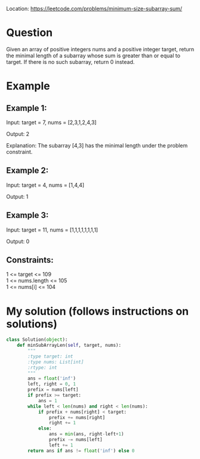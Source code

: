 Location: https://leetcode.com/problems/minimum-size-subarray-sum/
# Question
Given an array of positive integers nums and a positive integer target, return the minimal length of a subarray whose sum is greater than or equal to target. If there is no such subarray, return 0 instead.
# Example

## Example 1:

Input: target = 7, nums = [2,3,1,2,4,3]

Output: 2

Explanation: The subarray [4,3] has the minimal length under the problem constraint.

## Example 2:

Input: target = 4, nums = [1,4,4]

Output: 1

## Example 3:

Input: target = 11, nums = [1,1,1,1,1,1,1,1]

Output: 0
 

## Constraints:

1 <= target <= 109\
1 <= nums.length <= 105\
1 <= nums[i] <= 104
 

# My solution (follows instructions on solutions)
```python
class Solution(object):
    def minSubArrayLen(self, target, nums):
        """
        :type target: int
        :type nums: List[int]
        :rtype: int
        """
        ans = float('inf')
        left, right = 0, 1
        prefix = nums[left]
        if prefix >= target:
            ans = 1
        while left < len(nums) and right < len(nums):
            if prefix + nums[right] < target:
                prefix += nums[right]
                right += 1
            else:
                ans = min(ans, right-left+1)
                prefix -= nums[left]
                left += 1
        return ans if ans != float('inf') else 0
        
```
